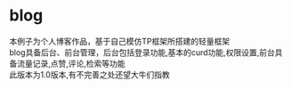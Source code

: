 # blog
本例子为个人博客作品，基于自己模仿TP框架所搭建的轻量框架<br>
blog具备后台、前台管理，后台包括登录功能,基本的curd功能,权限设置,前台具备流量记录,点赞,评论,检索等功能<br>
此版本为1.0版本,有不完善之处还望大牛们指教
